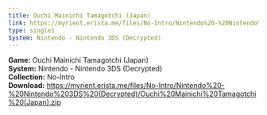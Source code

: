 ```yaml
---
title: Ouchi Mainichi Tamagotchi (Japan)
link: https://myrient.erista.me/files/No-Intro/Nintendo%20-%20Nintendo%203DS%20(Decrypted)/Ouchi%20Mainichi%20Tamagotchi%20(Japan).zip
type: single1
System: Nintendo - Nintendo 3DS (Decrypted)
---
```

<b>Game:</b> Ouchi Mainichi Tamagotchi (Japan)<br>
<b>System:</b> Nintendo - Nintendo 3DS (Decrypted)<br>
<b>Collection:</b> No-Intro<br>
<b>Download:</b> https://myrient.erista.me/files/No-Intro/Nintendo%20-%20Nintendo%203DS%20(Decrypted)/Ouchi%20Mainichi%20Tamagotchi%20(Japan).zip